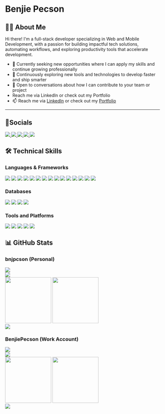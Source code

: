 
# Benjie Pecson

## 🧑‍💻 About Me
Hi there! I'm a full-stack developer specializing in Web and Mobile Development, with a passion for building impactful tech solutions, automating workflows, and exploring productivity tools that accelerate development.
- 🔭 Currently seeking new opportunities where I can apply my skills and continue growing professionally
- 🌱 Continuously exploring new tools and technologies to develop faster and ship smarter
- 💬 Open to conversations about how I can contribute to your team or project
- Reach me via LinkedIn or check out my Portfolio
- 📫 Reach me via [LinkedIn](https://www.linkedin.com/in/bnjpcson/) or check out my  [Portfolio](https://bnjpcson.vercel.app/)
---
## 🔗Socials
<section>
<a href="https://www.linkedin.com/in/bnjpcson/">
    <img src="https://img.shields.io/badge/LinkedIn-blue?style=for-the-badge" />
</a>
<a href="https://bnjpcson.vercel.app/">
    <img src="https://img.shields.io/badge/Portfolio-green?style=for-the-badge" />
</a>
<a href="mailto:pecsonbenjiea@gmail.com">
    <img src="https://img.shields.io/badge/GMAIL-orange?style=for-the-badge" />
</a>
<a href="https://www.facebook.com/bnjpcson">
    <img src="https://img.shields.io/badge/Facebook-blue?style=for-the-badge" />
</a>
<a href="https://www.instagram.com/bnjpcson/">
    <img src="https://img.shields.io/badge/Instagram-d62976?style=for-the-badge" />
</a>
</section>

## 🛠️ Technical Skills
### Languages & Frameworks
<section>
<img src="https://img.shields.io/badge/-HTML5-orange?style=for-the-badge&logo=html5" />
<img src="https://img.shields.io/badge/-CSS3-blue?style=for-the-badge&logo=css3" />
<img src="https://img.shields.io/badge/-JavaScript-yellow?style=for-the-badge&logo=javascript" />
<img src="https://img.shields.io/badge/-PHP-purple?style=for-the-badge&logo=php" />
<img src="https://img.shields.io/badge/-C%23-239120?style=for-the-badge&logo=c-sharp" />
<img src="https://img.shields.io/badge/-Laravel-red?style=for-the-badge&logo=laravel" />
<img src="https://img.shields.io/badge/-VueJS-4FC08D?style=for-the-badge&logo=vue.js" />
<img src="https://img.shields.io/badge/-Vuetify-1867C0?style=for-the-badge&logo=vuetify" />
<img src="https://img.shields.io/badge/-React-61DAFB?style=for-the-badge&logo=react" />
<img src="https://img.shields.io/badge/-NodeJS-339933?style=for-the-badge&logo=node.js" />
<img src="https://img.shields.io/badge/-ExpressJS-black?style=for-the-badge&logo=express" />
<img src="https://img.shields.io/badge/-Redux_Toolkit-764ABC?style=for-the-badge&logo=redux" />
<img src="https://img.shields.io/badge/-Flutter-02569B?style=for-the-badge&logo=flutter" />
<img src="https://img.shields.io/badge/-ASP.NET-512BD4?style=for-the-badge&logo=dotnet" />
<img src="https://img.shields.io/badge/-Google_Apps_Script-4285F4?style=for-the-badge&logo=google" />
</section>

### Databases
<section>
<img src="https://img.shields.io/badge/-Firebase-yellow?style=for-the-badge&logo=firebase" />
<img src="https://img.shields.io/badge/-MySQL-blue?style=for-the-badge&logo=mysql" />
<img src="https://img.shields.io/badge/-PostgreSQL-blue?style=for-the-badge&logo=postgresql" />
<img src="https://img.shields.io/badge/-MSSQL-blue?style=for-the-badge&logo=mssql" />
<section/>

### Tools and Platforms
<section>
<img src="https://img.shields.io/badge/-Git-F05032?style=for-the-badge&logo=git" />
<img src="https://img.shields.io/badge/-REST_API-6DB33F?style=for-the-badge&logo=postman" />
<img src="https://img.shields.io/badge/-API_Testing-orange?style=for-the-badge&logo=postman" />
<img src="https://img.shields.io/badge/-Windows_Forms-0078D6?style=for-the-badge&logo=windows" />
<img src="https://img.shields.io/badge/-Google_Workspace-4285F4?style=for-the-badge&logo=google" />
</section>


## 📊 GitHub Stats
<section>

### bnjpcson (Personal)
<div>
   <img src="https://komarev.com/ghpvc/?username=bnjpcson&color=blue" />
</div>

<img src="https://github-profile-trophy.vercel.app/?username=bnjpcson" />

<div>
<img src="https://github-readme-stats.vercel.app/api?username=bnjpcson&show_icons=true&theme=radical" height="150px"/>
<img src="https://github-readme-stats-mu-nine-74.vercel.app/api?username=bnjpcson&show_icons=true&theme=radical"  height="150px"/>
</div>
<img src="https://github-readme-stats.vercel.app/api/top-langs/?username=bnjpcson&layout=compact&theme=radical" />
</section>

<section>

### BenjiePecson (Work Account)
<div>
   <img src="https://komarev.com/ghpvc/?username=BenjiePecson&color=blue" />
</div>

<img src="https://github-profile-trophy.vercel.app/?username=BenjiePecson" />

<div>
<img src="https://github-readme-stats.vercel.app/api?username=BenjiePecson&show_icons=true&theme=radical" height="150px"/>
<img src="https://github-readme-stats-mu-nine-74.vercel.app/api?username=BenjiePecson&show_icons=true&theme=radical"  height="150px"/>
</div>
<img src="https://github-readme-stats.vercel.app/api/top-langs/?username=BenjiePecson&layout=compact&theme=radical" />
</section>
